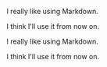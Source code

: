 I really like using Markdown.

I think I'll use it from now on.

<p> I really like using Markdown. </p>
<p> I think I'll use it from now on. </p>